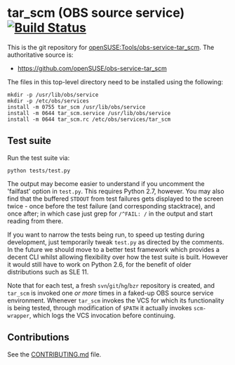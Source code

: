# tar_scm (OBS source service) [![Build Status](https://travis-ci.org/openSUSE/obs-service-tar_scm.png?branch=master)](https://travis-ci.org/openSUSE/obs-service-tar_scm)

This is the git repository for [openSUSE:Tools/obs-service-tar_scm](https://build.opensuse.org/package/show/openSUSE:Tools/obs-service-tar_scm).
The authoritative source is:

* https://github.com/openSUSE/obs-service-tar_scm

The files in this top-level directory need to be installed using the following:

    mkdir -p /usr/lib/obs/service
    mkdir -p /etc/obs/services
    install -m 0755 tar_scm /usr/lib/obs/service
    install -m 0644 tar_scm.service /usr/lib/obs/service
    install -m 0644 tar_scm.rc /etc/obs/services/tar_scm

## Test suite

Run the test suite via:

    python tests/test.py

The output may become easier to understand if you uncomment the
'failfast' option in `test.py`.  This requires Python 2.7, however.
You may also find that the buffered `STDOUT` from test failures gets
displayed to the screen twice - once before the test failure (and
corresponding stacktrace), and once after; in which case just grep for
`/^FAIL: /` in the output and start reading from there.

If you want to narrow the tests being run, to speed up testing during
development, just temporarily tweak `test.py` as directed by the
comments.  In the future we should move to a better test framework
which provides a decent CLI whilst allowing flexibility over how the
test suite is built.  However it would still have to work on Python
2.6, for the benefit of older distributions such as SLE 11.

Note that for each test, a fresh `svn`/`git`/`hg`/`bzr` repository is
created, and `tar_scm` is invoked one *or more* times in a faked-up
OBS source service environment.  Whenever `tar_scm` invokes the VCS
for which its functionality is being tested, through modification of
`$PATH` it actually invokes `scm-wrapper`, which logs the VCS
invocation before continuing.

## Contributions

See the [CONTRIBUTING.md](CONTRIBUTING.md) file.
